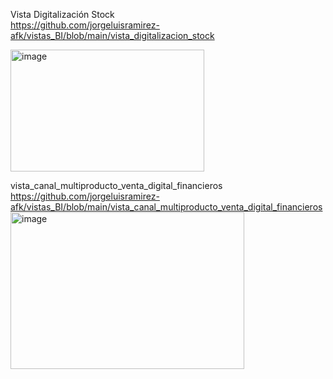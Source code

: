 Vista Digitalización Stock <br>
https://github.com/jorgeluisramirez-afk/vistas_BI/blob/main/vista_digitalizacion_stock <br>

<img width="310" height="195" alt="image" src="https://github.com/user-attachments/assets/bb938c82-c18c-43f5-98b8-8d939220c8ef" />

vista_canal_multiproducto_venta_digital_financieros <br>
https://github.com/jorgeluisramirez-afk/vistas_BI/blob/main/vista_canal_multiproducto_venta_digital_financieros
<img width="374" height="251" alt="image" src="https://github.com/user-attachments/assets/265e283b-e69b-437b-9d77-3d53c9a2e117" />
